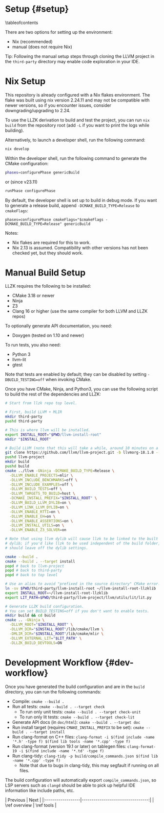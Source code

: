 # Setup {#setup}

\tableofcontents

There are two options for setting up the environment:
* Nix (recommended)
* manual (does not require Nix)

Tip: Following the manual setup steps through cloning the LLVM project in the
`third-party` directory may enable code exploration in your IDE.

# Nix Setup

This repository is already configured with a Nix flakes environment. The flake
was built using nix version 2.24.11 and may not be compatible with newer versions,
so if you encounter issues, consider downgrading/upgrading to 2.24.

To use the LLZK derivation to build and test the project, you can run `nix build`
from the repository root (add `-L` if you want to print the logs while building).

Alternatively, to launch a developer shell, run the following command:

```bash
nix develop
```

Within the developer shell, run the following command to generate the CMake configuration:

```bash
phases=configurePhase genericBuild
```
or (since v23.11)
```bash
runPhase configurePhase
```

By default, the developer shell is set up to build in debug mode. If you want to
generate a release build, append `-DCMAKE_BUILD_TYPE=Release` to `cmakeFlags`:

```
phases=configurePhase cmakeFlags="$cmakeFlags -DCMAKE_BUILD_TYPE=Release" genericBuild
```

Notes:

* Nix flakes are required for this to work.
* Nix 2.13 is assumed. Compatibility with other versions has not been checked
  yet, but they should work.

# Manual Build Setup

LLZK requires the following to be installed:

* CMake 3.18 or newer
* Ninja
* Z3
* Clang 16 or higher (use the same compiler for both LLVM and LLZK repos)

To optionally generate API documentation, you need:
* Doxygen (tested on 1.10 and newer)

To run tests, you also need:
* Python 3
* llvm-lit
* gtest

Note that tests are enabled by default; they can be disabled by setting
`-DBUILD_TESTING=off` when invoking CMake.

Once you have CMake, Ninja, and Python3, you can use the following script to
build the rest of the dependencies and LLZK:

```bash
# Start from llzk repo top level.

# First, build LLVM + MLIR
mkdir third-party
pushd third-party

# This is where llvm will be installed.
export INSTALL_ROOT="$PWD/llvm-install-root"
mkdir "$INSTALL_ROOT"

# Build LLVM (note that this will take a while, around 10 minutes on a Mac M1)
git clone https://github.com/llvm/llvm-project.git -b llvmorg-18.1.8 --depth 1
pushd llvm-project
mkdir build
pushd build
cmake ../llvm -GNinja -DCMAKE_BUILD_TYPE=Release \
  -DLLVM_ENABLE_PROJECTS=mlir \
  -DLLVM_INCLUDE_BENCHMARKS=off \
  -DLLVM_INCLUDE_EXAMPLES=off \
  -DLLVM_BUILD_TESTS=off \
  -DLLVM_TARGETS_TO_BUILD=host \
  -DCMAKE_INSTALL_PREFIX="$INSTALL_ROOT" \
  -DLLVM_BUILD_LLVM_DYLIB=on \
  -DLLVM_LINK_LLVM_DYLIB=on \
  -DLLVM_ENABLE_RTTI=on \
  -DLLVM_ENABLE_EH=on \
  -DLLVM_ENABLE_ASSERTIONS=on \
  -DLLVM_INSTALL_UTILS=on \
  -DLLVM_ENABLE_Z3_SOLVER=on

# Note that using llvm dylib will cause llzk to be linked to the built LLVM
# dylib; if you'd like llzk to be used independent of the build folder, you
# should leave off the dylib settings.

cmake --build .
cmake --build . --target install
popd # back to llvm-project
popd # back to third-party
popd # back to top level

# Use an alias to avoid "prefixed in the source directory" CMake error.
ln -sv $PWD/third-party/llvm-install-root ~/llvm-install-root-llzklib
export INSTALL_ROOT=~/llvm-install-root-llzklib
export LIT_PATH=$PWD/third-party/llvm-project/llvm/utils/lit/lit.py

# Generate LLZK build configuration.
# You can set BUILD_TESTING=off if you don't want to enable tests.
mkdir build && cd build
cmake .. -GNinja \
  -DLLVM_ROOT="$INSTALL_ROOT" \
  -DLLVM_DIR="$INSTALL_ROOT"/lib/cmake/llvm \
  -DMLIR_DIR="$INSTALL_ROOT"/lib/cmake/mlir \
  -DLLVM_EXTERNAL_LIT="$LIT_PATH" \
  -DLLZK_BUILD_DEVTOOLS=ON
```

# Development Workflow {#dev-workflow}

Once you have generated the build configuration and are in the `build` directory,
you can run the following commands:

* Compile: `cmake --build .`
* Run all tests: `cmake --build . --target check`
  * To run only unit tests: `cmake --build . --target check-unit`
  * To run only lit tests: `cmake --build . --target check-lit`
* Generate API docs (in `doc/html`): `cmake --build . --target doc`
* Run install target (requires `CMAKE_INSTALL_PREFIX` to be set):
  `cmake --build . --target install`
* Run clang-format on C++ files:
  ``clang-format -i $(find include -name '*.h' -type f) $(find lib tools -name '*.cpp' -type f)``
* Run clang-format (version 19.1 or later) on tablegen files:
  ``clang-format-19 -i $(find include -name '*.td' -type f)``
* Run clang-tidy: ``clang-tidy -p build/compile_commands.json $(find lib -name '*.cpp' -type f)``
  * Note that due to bugs in clang-tidy, this may segfault if running on all files.

The build configuration will automatically export `compile_commands.json`, so
LSP servers such as `clangd` should be able to pick up helpful IDE information
like include paths, etc.

<div class="section_buttons">
| Previous          |                              Next |
|:------------------|----------------------------------:|
| \ref overview | \ref tools |
</div>
